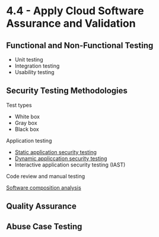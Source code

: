 # 4.4 - Apply Cloud Software Assurance and Validation

## Functional and Non-Functional Testing

- Unit testing
- Integration testing
- Usability testing

## Security Testing Methodologies

Test types
- White box
- Gray box
- Black box

Application testing
- [Static application security testing](../../Definitions/S.md#static-application-security-testing-sast)
- [Dynamic appliccation security testing](../../Definitions/D.md#dynamic-application-security-testing)
- Interactive application security testing (IAST)

Code review and manual testing

[Software composition analysis](../../Definitions/S.md#software-composition-analysis-sca)

## Quality Assurance

## Abuse Case Testing
